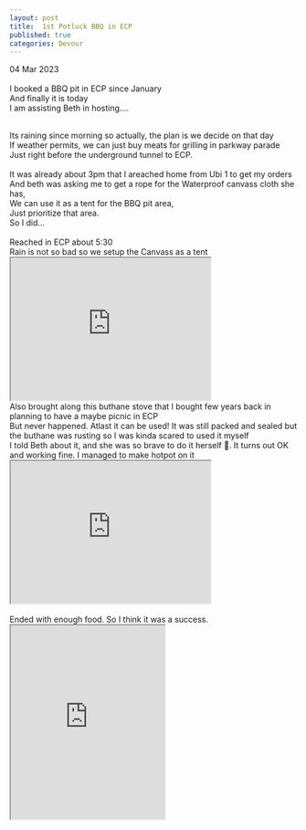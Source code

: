 ```yaml
---
layout: post
title:  1st Potluck BBQ in ECP
published: true
categories: Devour
---
```

04 Mar 2023
<br>
<br>
I booked a BBQ pit in ECP since January
<br>
And finally it is today
<br>
I am assisting Beth in hosting....
<br>
<!--more-->
<br>
Its raining since morning so actually, the plan is we decide on that day
<br>
If weather permits, we can just buy meats for grilling in parkway parade
<br>
Just right before the underground tunnel to ECP.
<br>
<br>
It was already about 3pm that I areached home from Ubi 1 to get my orders
<br>
And beth was asking me to get a rope for the Waterproof canvass cloth she has,
<br>
We can use it as a tent for the BBQ pit area,
<br>
Just prioritize that area.
<br>
So I did...
<br>
<br>
Reached in ECP about 5:30
<br>
Rain is not so bad so we setup the Canvass as a tent
<br>
<iframe src="https://drive.google.com/file/d/1KOloy9R1wZCAqRg07muplXVuZPjawJPJ/preview" width="350" height="250" allow="autoplay"></iframe>
<br>
Also brought along this buthane stove that I bought few years back in planning to have a maybe picnic in ECP
<br>
But never happened. Atlast it can be used! It was still packed and sealed but the buthane was rusting so I was kinda scared to used it myself
<br>
I told Beth about it, and she was so brave to do it herself 😬. It turns out OK and working fine. I managed to make hotpot on it
<br>
<iframe src="https://drive.google.com/file/d/1KratWbfYBQDSNKp_j1utzMUyBj-50Dnq/preview" width="350" height="250" allow="autoplay"></iframe>
<br>
<br>
Ended with enough food. So I think it was a success.
<br>
<iframe src="https://drive.google.com/file/d/1aJ-JOSaz9K3dnaPgkyaBVqET6ZP7DeTL/preview" width="270" height="340" allow="autoplay"></iframe>
